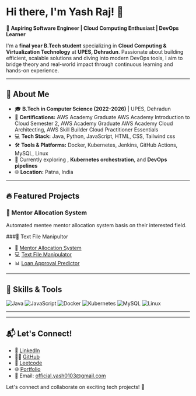 # Hi there, I'm Yash Raj! 👋

🚀 **Aspiring Software Engineer | Cloud Computing Enthusiast | DevOps Learner**

I'm a **final year B.Tech student** specializing in **Cloud Computing & Virtualization Technology** at **UPES, Dehradun**. Passionate about building efficient, scalable solutions and diving into modern DevOps tools, I aim to bridge theory and real-world impact through continuous learning and hands-on experience.

---

## 🌟 About Me
- 🎓 **B.Tech in Computer Science (2022-2026)** | UPES, Dehradun 
- 🏅 **Certifications:** AWS Academy Graduate AWS Academy Introduction to Cloud Semester 2, 
                        AWS Academy Graduate AWS Academy Cloud Architecting, 
                        AWS Skill Builder Cloud Practitioner Essentials
- 💻 **Tech Stack:** Java, Python, JavaScript, HTML, CSS, Tailwind css
- 🛠️ **Tools & Platforms:** Docker, Kubernetes, Jenkins, GitHub Actions, MySQL, Linux
- 🌱 Currently exploring , **Kubernetes orchestration**, and **DevOps pipelines**
- 🌐 **Location:** Patna, India

---

## 🔥 Featured Projects

### 🔁 Mentor Allocation System
Automated mentee mentor allocation system basis on their interested field.

###🔁 Text File Manipultor


- 🎯 [Mentor Allocation System](https://github.com/Yashraj0103/Mentor-Allocation-System)
- 💻 [Text File Manipulator](https://github.com/your-repo-link)
- 📊 [Loan Approval Predictor](https://github.com/your-repo-link)


---

## 🚀 Skills & Tools
![Java](https://img.shields.io/badge/-Java-orange?style=flat&logo=java)
![JavaScript](https://img.shields.io/badge/-JavaScript-yellow?style=flat&logo=javascript)
![Docker](https://img.shields.io/badge/-Docker-2496ED?style=flat&logo=docker)
![Kubernetes](https://img.shields.io/badge/-Kubernetes-326CE5?style=flat&logo=kubernetes)
![MySQL](https://img.shields.io/badge/-MySQL-blue?style=flat&logo=mysql)
![Linux](https://img.shields.io/badge/-Linux-black?style=flat&logo=linux)

---
---

## 📬 Let's Connect!
- 💼 [LinkedIn](https://www.linkedin.com/in/yash-raj-935303269/)
- 🧑‍💻 [GitHub](https://github.com/Yashraj0103)
- 🧠 [Leetcode](https://leetcode.com/u/YashOp0103/)
- 🌐 [Portfolio](https://yashraj0103.github.io/Portfolio/)
- 📧 Email: official.yash0103@gmail.com

Let's connect and collaborate on exciting tech projects! 🚀

